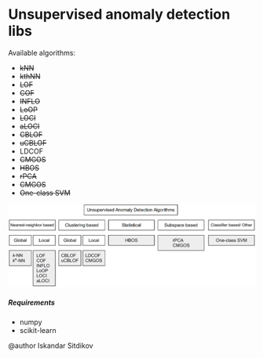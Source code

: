 Unsupervised anomaly detection libs
===================================

Available algorithms:
- ~~kNN~~
- ~~kthNN~~
- ~~LOF~~
- ~~COF~~
- ~~INFLO~~
- ~~LoOP~~
- ~~LOCI~~
- ~~aLOCI~~
- ~~CBLOF~~
- ~~uCBLOF~~
- LDCOF
- ~~CMGOS~~
- ~~HBOS~~
- ~~rPCA~~
- ~~CMGOS~~
- ~~One-class SVM~~

![image](docs/img/schema.png)

##### Requirements
- numpy
- scikit-learn

@author Iskandar Sitdikov
